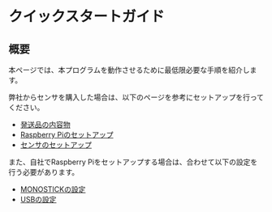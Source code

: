 # クイックスタートガイド


## 概要

本ページでは、本プログラムを動作させるために最低限必要な手順を紹介します。

弊社からセンサを購入した場合は、以下のページを参考にセットアップを行ってください。
- [発送品の内容物](./quickStart/contents.md)
- [Raspberry Piのセットアップ](./quickStart/setupRaspberryPi.md)
- [センサのセットアップ](./quickStart/setupSensor.md)

また、自社でRaspberry Piをセットアップする場合は、合わせて以下の設定を行う必要があります。

- [MONOSTICKの設定](./quickStart/setupMONOSTICK.md)
- [USBの設定](./quickStart/setupUSB.md)

